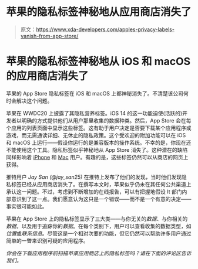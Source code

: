 # 苹果的隐私标签神秘地从应用商店消失了

> 原文：<https://www.xda-developers.com/apples-privacy-labels-vanish-from-app-store/>

# 苹果的隐私标签神秘地从 iOS 和 macOS 的应用商店消失了

苹果的 App Store 隐私标签在 iOS 和 macOS 上都神秘消失了。不清楚该公司何时会解决这个问题。

苹果在 WWDC20 上披露了其隐私营养标签。iOS 14 的这一功能迫使(活跃的)开发者以明确的方式提供他们从用户那里收集的数据种类。然后，App Store 会在每个应用的列表页面中显示这些标签。这有助于用户决定是否要下载某个应用程序或游戏，而无需通读详细、无休止的隐私政策。这个受欢迎的附加功能可以在 iOS 和 macOS 上运行——假设你运行的是兼容版本的操作系统。不幸的是，你现在还不能使用这个工具。隐私标签似乎神秘地从 App Store 消失了。这种潜在的缺陷同样影响着 [iPhone](http://xda-developers.com/best-iphone) 和 [Mac](http://xda-developers.com/best-macs) 用户。有趣的是，这些标签仍然可以从商店的网页上获得。

推特用户 *Jay San (@jay_san25)* 在推特上发布了他们的发现，当时他们发现隐私标签已经从应用商店消失了。在撰写本文时，苹果似乎仍未在其任何公共渠道上承认这一问题。不过，考虑到不断增加的在线报告，可以有把握地假设 It 部门内部意识到了这一点。我们愿意认为这只是一个错误——而不是一个有意的决定——事实很可能如此。

苹果在 App Store 上的隐私标签显示了三大类——与你无关的*数据*、与你相关的*数据*，以及用于追踪你的*数据*。在每个类别下，用户可以查看收集的数据类型，如*位置*或*联系信息*。尽管这是一个相对次要的功能，但它仍然可以帮助许多用户通过简单的一瞥来识别可疑的应用程序。

*你会在下载应用程序前扫描苹果应用商店上的隐私标签吗？请在下面的评论区告诉我们。*